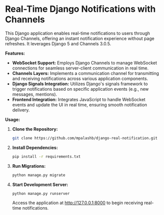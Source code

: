 # Real-Time Django Notifications with Channels

This Django application enables real-time notifications to users through Django Channels, offering an instant notification experience without page refreshes. It leverages Django 5 and Channels 3.0.5.

**Features:**

- **WebSocket Support:** Employs Django Channels to manage WebSocket connections for seamless server-client communication in real time.
- **Channels Layers:** Implements a communication channel for transmitting and receiving notifications across various application components.
- **Django Signals Integration:** Utilizes Django's signals framework to trigger notifications based on specific application events (e.g., new messages, mentions).
- **Frontend Integration:** Integrates JavaScript to handle WebSocket events and update the UI in real time, ensuring smooth notification delivery.

**Usage:**

1. **Clone the Repository:**

   ```bash
   git clone https://github.com/mpalashb/django-real-notification.git
   ```

2. **Install Dependencies:**

   ```bash
   pip install -r requirements.txt
   ```

3. **Run Migrations:**

   ```bash
   python manage.py migrate
   ```

4. **Start Development Server:**

   ```bash
   python manage.py runserver
   ```

   Access the application at http://127.0.0.1:8000 to begin receiving real-time notifications.